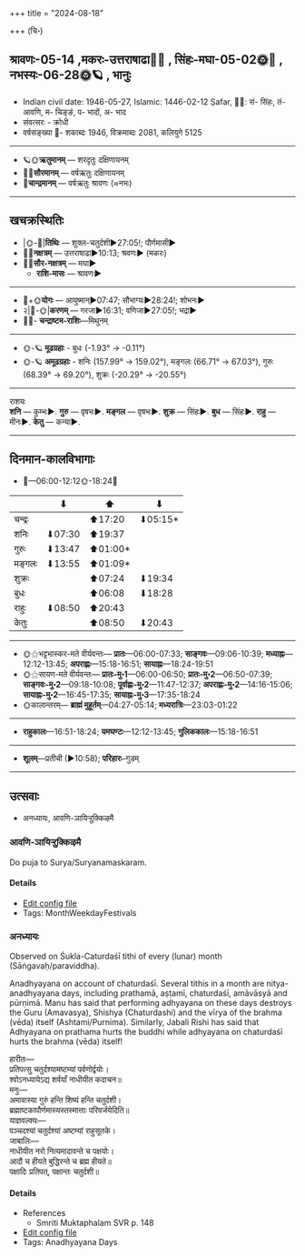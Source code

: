 +++
title = "2024-08-18"

+++
(चि॰)
## श्रावणः-05-14  ,मकरः-उत्तराषाढा🌛🌌  ,  सिंहः-मघा-05-02🌞🌌  ,  नभस्यः-06-28🌞🪐  , भानुः
- Indian civil date: 1946-05-27, Islamic: 1446-02-12 Ṣafar, 🌌🌞: सं- सिंहः, तं- आवणि, म- चिङ्ङं, प- भादों, अ- भाद
- संवत्सरः - क्रोधी
- वर्षसङ्ख्या 🌛- शकाब्दः 1946, विक्रमाब्दः 2081, कलियुगे 5125
___________________
- 🪐🌞**ऋतुमानम्** — शरदृतुः दक्षिणायनम्
- 🌌🌞**सौरमानम्** — वर्षऋतुः दक्षिणायनम्
- 🌛**चान्द्रमानम्** — वर्षऋतुः श्रावणः (≈नभः)
___________________


## खचक्रस्थितिः
- |🌞-🌛|**तिथिः** — शुक्ल-चतुर्दशी►27:05!; पौर्णमासी►  
- 🌌🌛**नक्षत्रम्** — उत्तराषाढा►10:13; श्रवणः► (मकरः)  
- 🌌🌞**सौर-नक्षत्रम्** — मघा►  
  - **राशि-मासः** — श्रावणः► 
___________________
- 🌛+🌞**योगः** — आयुष्मान्►07:47; सौभाग्यः►28:24!; शोभनः►  
- २|🌛-🌞|**करणम्** — गरजा►16:31; वणिजा►27:05!; भद्रा►  
- 🌌🌛- **चन्द्राष्टम-राशिः**—मिथुनम्  
___________________
- 🌞-🪐 **मूढग्रहाः** - बुधः (-1.93° → -0.11°)
- 🌞-🪐 **अमूढग्रहाः** - शनिः (157.99° → 159.02°), मङ्गलः (66.71° → 67.03°), गुरुः (68.39° → 69.20°), शुक्रः (-20.29° → -20.55°)
___________________
राशयः  
**शनि** — कुम्भः►. **गुरु** — वृषभः►. **मङ्गल** — वृषभः►. **शुक्र** — सिंहः►. **बुध** — सिंहः►. **राहु** — मीनः►. **केतु** — कन्या►. 
___________________


## दिनमान-कालविभागाः
- 🌅—06:00-12:12🌞-18:24🌇  

|      |⬇     |⬆     |⬇     |
|------|-----|-----|------|
|चन्द्रः|     |⬆17:20 |⬇05:15*|
|शनिः   |⬇07:30 |⬆19:37 |     |
|गुरुः  |⬇13:47 |⬆01:00*|     |
|मङ्गलः |⬇13:55 |⬆01:09*|     |
|शुक्रः |     |⬆07:24 |⬇19:34 |
|बुधः   |     |⬆06:08 |⬇18:28 |
|राहुः  |⬇08:50 |⬆20:43 |     |
|केतुः  |     |⬆08:50 |⬇20:43 |
___________________
- 🌞⚝भट्टभास्कर-मते वीर्यवन्तः— **प्रातः**—06:00-07:33; **साङ्गवः**—09:06-10:39; **मध्याह्नः**—12:12-13:45; **अपराह्णः**—15:18-16:51; **सायाह्नः**—18:24-19:51  
- 🌞⚝सायण-मते वीर्यवन्तः— **प्रातः-मु॰1**—06:00-06:50; **प्रातः-मु॰2**—06:50-07:39; **साङ्गवः-मु॰2**—09:18-10:08; **पूर्वाह्णः-मु॰2**—11:47-12:37; **अपराह्णः-मु॰2**—14:16-15:06; **सायाह्नः-मु॰2**—16:45-17:35; **सायाह्नः-मु॰3**—17:35-18:24  
- 🌞कालान्तरम्— **ब्राह्मं मुहूर्तम्**—04:27-05:14; **मध्यरात्रिः**—23:03-01:22  
___________________
- **राहुकालः**—16:51-18:24; **यमघण्टः**—12:12-13:45; **गुलिककालः**—15:18-16:51  
___________________
- **शूलम्**—प्रतीची (►10:58); **परिहारः**–गुडम्  
___________________

## उत्सवाः
- अनध्यायः, आवणि-ञायिऱ्ऱुक्किऴमै
### आवणि-ञायिऱ्ऱुक्किऴमै



Do puja to Surya/Suryanamaskaram.

#### Details
- [Edit config file](https://github.com/jyotisham/adyatithi/blob/master/tamil/description_only/AvaNi~JAyir2r2ukkizhamai.toml)
- Tags: MonthWeekdayFestivals


### अनध्यायः

Observed on Śukla-Caturdaśī tithi of every (lunar) month (Sāṅgavaḥ/paraviddha). 

Anadhyayana on account of chaturdaśī. Several tithis in a month are nitya-anadhyayana days, including prathamā, aṣṭamī, chaturdaśī, amāvāsyā and pūrṇimā. Manu has said that performing adhyayana on these days destroys the Guru (Amavasya), Shishya (Chaturdashi) and the vīrya of the brahma (vēda) itself (Ashtami/Purnima). Similarly, Jabali Rishi has said that Adhyayana on prathama hurts the buddhi while adhyayana on chaturdaśī hurts the brahma (vēda) itself!

हारीतः—  
प्रतिपत्सु चतुर्दश्यामष्टम्यां पर्वणोर्द्वयोः।  
श्वोऽनध्यायेऽद्य शर्वर्यां नाधीयीत कदाचन॥  
मनुः—  
अमावास्या गुरुं हन्ति शिष्यं हन्ति चतुर्दशी।  
ब्रह्माष्टकापौर्णमास्यस्तस्मात्ताः परिवर्जयेदिति॥  
याज्ञवल्क्यः—  
पञ्चदश्यां चतुर्दश्यां अष्टम्यां राहुसूतके।  
जाबालिः—  
नाधीयीत नरो नित्यमादावन्ते च पक्षयोः।  
आदौ च हीयते बुद्धिरन्ते च ब्रह्म हीयते॥  
पक्षादिः प्रतिपत्, पक्षान्तः चतुर्दशी॥



#### Details
- References
  - Smriti Muktaphalam SVR p.  148
- [Edit config file](https://github.com/jyotisham/adyatithi/blob/master/time_focus/adhyayana/lunar_month/tithi/00/14/anadhyAyaH~14.toml)
- Tags: Anadhyayana Days


